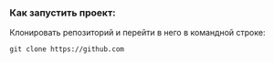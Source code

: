 ### Как запустить проект:

Клонировать репозиторий и перейти в него в командной строке:

```
git clone https://github.com